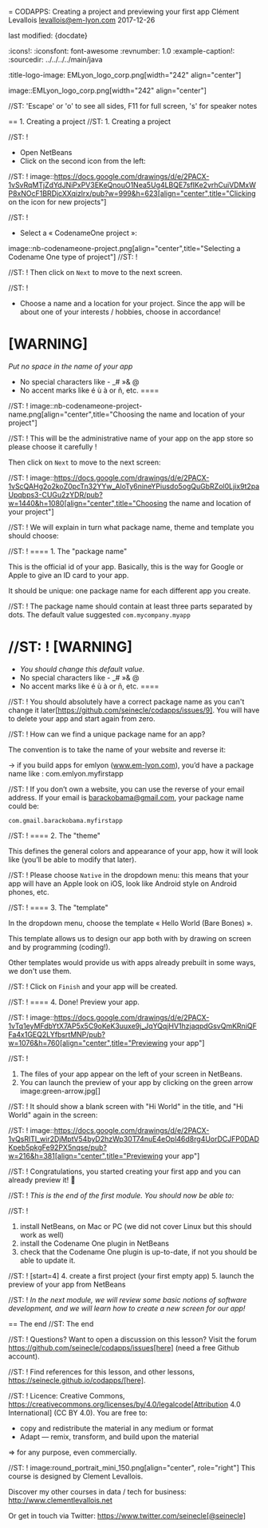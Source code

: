 = CODAPPS: Creating a project and previewing your first app
Clément Levallois <levallois@em-lyon.com>
2017-12-26

last modified: {docdate}

:icons!:
:iconsfont:   font-awesome
:revnumber: 1.0
:example-caption!:
:sourcedir: ../../../../main/java

:title-logo-image: EMLyon_logo_corp.png[width="242" align="center"]

image::EMLyon_logo_corp.png[width="242" align="center"]

//ST: 'Escape' or 'o' to see all sides, F11 for full screen, 's' for speaker notes

== 1. Creating a project
//ST: 1. Creating a project

//ST: !
- Open NetBeans
- Click on the second icon from the left:

//ST: !
image::https://docs.google.com/drawings/d/e/2PACX-1vSvRqMTjZdYdJNiPxPV3EKeQnouO1Nea5Ug4LBQE7sfIKe2vrhCuiVDMxWP8xNOcF1BRDjcXXqizlrx/pub?w=999&h=623[align="center",title="Clicking on the icon for new projects"]

//ST: !
- Select a « CodenameOne project »:

image::nb-codenameone-project.png[align="center",title="Selecting a Codename One type of project"]
//ST: !


//ST: !
Then click on `Next` to move to the next screen.

//ST: !
- Choose a name and a location for your project. Since the app will be about one of your interests / hobbies, choose in accordance!

[WARNING]
====
*Put no space in the name of your app*

- No special characters like - _# »& @
- No accent marks like é ù à or ñ, etc.
====

//ST: !
image::nb-codenameone-project-name.png[align="center",title="Choosing the name and location of your project"]

//ST: !
This will be the administrative name of your app on the app store so please choose it carefully !

Then click on `Next` to move to the next screen:

//ST: !
image::https://docs.google.com/drawings/d/e/2PACX-1vScQAHg2o2koZ0pcTn32YYw_AloTy6nineYPiusdo5ogQuGbRZol0Ljix9t2paUpqbps3-CUGu2zYDR/pub?w=1440&h=1080[align="center",title="Choosing the name and location of your project"]

//ST: !
We will explain in turn what package name, theme and template you should choose:

//ST: !
==== 1. The "package name"

This is the official id of your app. Basically, this is the way for Google or Apple to give an ID card to your app.

It should be unique: one package name for each different app you create.

//ST: !
The package name should contain at least three parts separated by dots. The default value suggested `com.mycompany.myapp`

//ST: !
[WARNING]
====
- *You should change this default value*.
- No special characters like - _# »& @
- No accent marks like é ù à or ñ, etc.
====

//ST: !
You should absolutely have a correct package name as you can't change it later[https://github.com/seinecle/codapps/issues/9]. You will have to delete your app and start again from zero.

//ST: !
How can we find a unique package name for an app?

The convention is to take the name of your website and reverse it:

-> if you build apps for emlyon (www.em-lyon.com), you’d have a package name like : com.emlyon.myfirstapp

//ST: !
If you don’t own a website, you can use the reverse of your email address. If your email is barackobama@gmail.com, your package name could be:

`com.gmail.barackobama.myfirstapp`

//ST: !
==== 2. The "theme"

This defines the general colors and appearance of your app, how it will look like (you’ll be able to modify that later).

//ST: !
Please choose `Native` in the dropdown menu: this means that your app will have an Apple look on iOS, look like Android style on Android phones, etc.

//ST: !
==== 3. The "template"

In the dropdown menu, choose the template « Hello World (Bare Bones) ».

This template allows us to design our app both with by drawing on screen and by programming (coding!).

Other templates would provide us with apps already prebuilt in some ways, we don't use them.

//ST: !
Click on `Finish` and your app will be created.

//ST: !
==== 4. Done! Preview your app.

//ST: !
image::https://docs.google.com/drawings/d/e/2PACX-1vTq1eyMFdbYtX7AP5x5C9oKeK3uuxe9j_JqYQqjHV1hzjaqpdGsvQmKRniQFFa4x1GEQ2LYfbsrtMNP/pub?w=1076&h=760[align="center",title="Previewing your app"]

//ST: !
1. The files of your app appear on the left of your screen in NetBeans.
2. You can launch the preview of your app by clicking on the green arrow image:green-arrow.jpg[]

//ST: !
It should show a blank screen with "Hi World" in the title, and "Hi World" again in the screen:

//ST: !
image::https://docs.google.com/drawings/d/e/2PACX-1vQsRlTI_wir2DjMptV54byD2hzWp30T74nuE4eOpl46d8rg4UorDCJFP0DADKpeb5pkgFe92PX5nqse/pub?w=216&h=381[align="center",title="Previewing your app"]


//ST: !
Congratulations, you started creating your first app and you can already preview it! 🎉

//ST: !
*This is the end of the first module. You should now be able to:*

//ST: !
1. install NetBeans, on Mac or PC (we did not cover Linux but this should work as well)
2. install the Codename One plugin in NetBeans
3. check that the Codename One plugin is up-to-date, if not you should be able to update it.

//ST: !
[start=4]
4. create a first project (your first empty app)
5. launch the preview of your app from NetBeans

//ST: !
*In the next module, we will review some basic notions of software development, and we will learn how to create a new screen for our app!*

== The end
//ST: The end

//ST: !
Questions? Want to open a discussion on this lesson? Visit the forum https://github.com/seinecle/codapps/issues[here] (need a free Github account).

//ST: !
Find references for this lesson, and other lessons, https://seinecle.github.io/codapps/[here].

//ST: !
Licence: Creative Commons, https://creativecommons.org/licenses/by/4.0/legalcode[Attribution 4.0 International] (CC BY 4.0).
You are free to:

- copy and redistribute the material in any medium or format
- Adapt — remix, transform, and build upon the material

=> for any purpose, even commercially.

//ST: !
image:round_portrait_mini_150.png[align="center", role="right"]
This course is designed by Clement Levallois.

Discover my other courses in data / tech for business: http://www.clementlevallois.net

Or get in touch via Twitter: https://www.twitter.com/seinecle[@seinecle]
